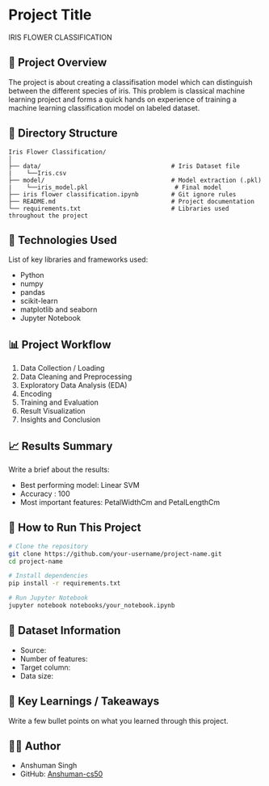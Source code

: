 # Project Title

IRIS FLOWER CLASSIFICATION

## 📝 Project Overview

The project is about creating a classifisation model which can distinguish between the different species of iris. This problem is classical machine learning project and forms a quick hands on experience of training a machine learning classification model on labeled dataset.

## 📁 Directory Structure

```
Iris Flower Classification/
│
├── data/                                    # Iris Dataset file
|    └──Iris.csv                              
├── model/                                   # Model extraction (.pkl)
|    └──iris_model.pkl                        # Final model
├── iris flower classification.ipynb         # Git ignore rules
├── README.md                                # Project documentation
└── requirements.txt                         # Libraries used throughout the project
```

## 🔧 Technologies Used

List of key libraries and frameworks used:

* Python
* numpy
* pandas
* scikit-learn
* matplotlib and seaborn
* Jupyter Notebook

## 📊 Project Workflow

1. Data Collection / Loading
2. Data Cleaning and Preprocessing
3. Exploratory Data Analysis (EDA)
4. Encoding
5. Training and Evaluation
7. Result Visualization
8. Insights and Conclusion

## 📈 Results Summary

Write a brief about the results:

* Best performing model: Linear SVM
* Accuracy : 100
* Most important features: PetalWidthCm and PetalLengthCm

## 🚀 How to Run This Project

```bash
# Clone the repository
git clone https://github.com/your-username/project-name.git
cd project-name

# Install dependencies
pip install -r requirements.txt

# Run Jupyter Notebook
jupyter notebook notebooks/your_notebook.ipynb
```

## 📁 Dataset Information

* Source:
* Number of features:
* Target column:
* Data size:

## 🧠 Key Learnings / Takeaways

Write a few bullet points on what you learned through this project.

## 🙋‍♂️ Author

* Anshuman Singh
* GitHub: [Anshuman-cs50](https://github.com/Anshuman-cs50)
